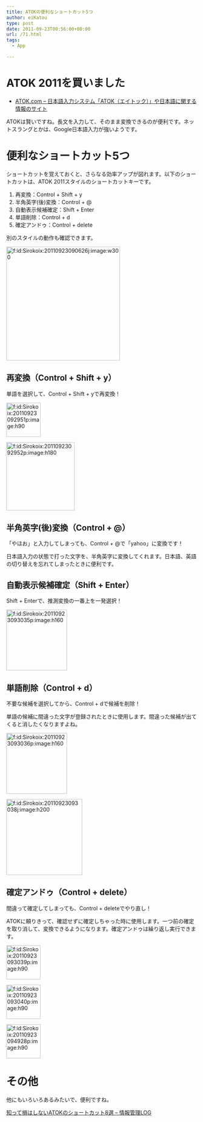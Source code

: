 ```yaml
---
title: ATOKの便利なショートカット5つ
author: eiKatou
type: post
date: 2011-09-23T00:56:00+00:00
url: /71.html
tags:
  - App

---
```

# ATOK 2011を買いました

  * <a href="http://www.atok.com/" target="_blank">ATOK.com &#8211; 日本語入力システム「ATOK（エイトック）」や日本語に関する情報のサイト</a>

ATOKは賢いですね。長文を入力して、そのまま変換できるのが便利です。ネットスラングとかは、Google日本語入力が強いようです。



# 便利なショートカット5つ

ショートカットを覚えておくと、さらなる効率アップが図れます。以下のショートカットは、ATOK 2011スタイルのショートカットキーです。

<!--more-->

  1. 再変換：Control + Shift + y
  2. 半角英字(後)変換：Control + @
  3. 自動表示候補確定：Shift + Enter
  4. 単語削除：Control + d
  5. 確定アンドゥ：Control + delete

<a name="seemore"></a>
  


別のスタイルの動作も確認できます。

<a href="http://f.hatena.ne.jp/Sirokoix/20110923090626" class="hatena-fotolife" target="_blank"><img src="http://cdn-ak.f.st-hatena.com/images/fotolife/S/Sirokoix/20110923/20110923090626.jpg" alt="f:id:Sirokoix:20110923090626j:image:w300" title="f:id:Sirokoix:20110923090626j:image:w300" class="hatena-fotolife" width="300" /></a>



## 再変換（Control + Shift + y）

単語を選択して、Control + Shift + yで再変換！

<a href="http://f.hatena.ne.jp/Sirokoix/20110923092951" class="hatena-fotolife" target="_blank"><img src="http://cdn-ak.f.st-hatena.com/images/fotolife/S/Sirokoix/20110923/20110923092951.png" alt="f:id:Sirokoix:20110923092951p:image:h90" title="f:id:Sirokoix:20110923092951p:image:h90" class="hatena-fotolife" height="90" /></a>

<a href="http://f.hatena.ne.jp/Sirokoix/20110923092952" class="hatena-fotolife" target="_blank"><img src="http://cdn-ak.f.st-hatena.com/images/fotolife/S/Sirokoix/20110923/20110923092952.png" alt="f:id:Sirokoix:20110923092952p:image:h180" title="f:id:Sirokoix:20110923092952p:image:h180" class="hatena-fotolife" height="180" /></a>



## 半角英字(後)変換（Control + @）

「やほお」と入力してしまっても、Control + @で「yahoo」に変換です！

日本語入力の状態で打った文字を、半角英字に変換してくれます。日本語、英語の切り替えを忘れてしまったときに便利です。



## 自動表示候補確定（Shift + Enter）

Shift + Enterで、推測変換の一番上を一発選択！

<a href="http://f.hatena.ne.jp/Sirokoix/20110923093035" class="hatena-fotolife" target="_blank"><img src="http://cdn-ak.f.st-hatena.com/images/fotolife/S/Sirokoix/20110923/20110923093035.png" alt="f:id:Sirokoix:20110923093035p:image:h160" title="f:id:Sirokoix:20110923093035p:image:h160" class="hatena-fotolife" height="160" /></a>



## 単語削除（Control + d）

不要な候補を選択してから、Control + dで候補を削除！

単語の候補に間違った文字が登録されたときに使用します。間違った候補が出てくると消したくなりますよね。

<a href="http://f.hatena.ne.jp/Sirokoix/20110923093036" class="hatena-fotolife" target="_blank"><img src="http://cdn-ak.f.st-hatena.com/images/fotolife/S/Sirokoix/20110923/20110923093036.png" alt="f:id:Sirokoix:20110923093036p:image:h160" title="f:id:Sirokoix:20110923093036p:image:h160" class="hatena-fotolife" height="160" /></a>

<a href="http://f.hatena.ne.jp/Sirokoix/20110923093038" class="hatena-fotolife" target="_blank"><img src="http://cdn-ak.f.st-hatena.com/images/fotolife/S/Sirokoix/20110923/20110923093038.jpg" alt="f:id:Sirokoix:20110923093038j:image:h200" title="f:id:Sirokoix:20110923093038j:image:h200" class="hatena-fotolife" height="200" /></a>



## 確定アンドゥ（Control + delete）

間違って確定してしまっても、Control + deleteでやり直し！

ATOKに頼りきって、確認せずに確定しちゃった時に使用します。一つ前の確定を取り消して、変換できるようになります。確定アンドゥは繰り返し実行できます。

<a href="http://f.hatena.ne.jp/Sirokoix/20110923093039" class="hatena-fotolife" target="_blank"><img src="http://cdn-ak.f.st-hatena.com/images/fotolife/S/Sirokoix/20110923/20110923093039.png" alt="f:id:Sirokoix:20110923093039p:image:h90" title="f:id:Sirokoix:20110923093039p:image:h90" class="hatena-fotolife" height="90" /></a>

<a href="http://f.hatena.ne.jp/Sirokoix/20110923093040" class="hatena-fotolife" target="_blank"><img src="http://cdn-ak.f.st-hatena.com/images/fotolife/S/Sirokoix/20110923/20110923093040.png" alt="f:id:Sirokoix:20110923093040p:image:h90" title="f:id:Sirokoix:20110923093040p:image:h90" class="hatena-fotolife" height="90" /></a>

<a href="http://f.hatena.ne.jp/Sirokoix/20110923094928" class="hatena-fotolife" target="_blank"><img src="http://cdn-ak.f.st-hatena.com/images/fotolife/S/Sirokoix/20110923/20110923094928.png" alt="f:id:Sirokoix:20110923094928p:image:h90" title="f:id:Sirokoix:20110923094928p:image:h90" class="hatena-fotolife" height="90" /></a>

# その他

他にもいろいろあるみたいで、便利ですね。

 <a href="http://hokoxjouhou.blog105.fc2.com/blog-entry-38.html" target="_blank">知って損はしないATOKのショートカット8選 &#8211; 情報管理LOG</a>
